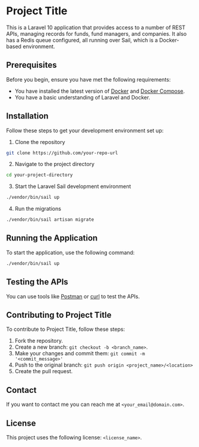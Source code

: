 # Project Title

This is a Laravel 10 application that provides access to a number of REST APIs, managing records for funds, fund managers, and companies. It also has a Redis queue configured, all running over Sail, which is a Docker-based environment.

## Prerequisites

Before you begin, ensure you have met the following requirements:

- You have installed the latest version of [Docker](https://www.docker.com/get-started) and [Docker Compose](https://docs.docker.com/compose/install/).
- You have a basic understanding of Laravel and Docker.

## Installation

Follow these steps to get your development environment set up:

1. Clone the repository
```bash
git clone https://github.com/your-repo-url
```
2. Navigate to the project directory
```bash
cd your-project-directory
```
3. Start the Laravel Sail development environment
```bash
./vendor/bin/sail up
```
4. Run the migrations
```bash
./vendor/bin/sail artisan migrate
```

## Running the Application

To start the application, use the following command:

```bash
./vendor/bin/sail up
```

## Testing the APIs

You can use tools like [Postman](https://www.postman.com/) or [curl](https://curl.se/) to test the APIs.

## Contributing to Project Title

To contribute to Project Title, follow these steps:

1. Fork the repository.
2. Create a new branch: `git checkout -b <branch_name>`.
3. Make your changes and commit them: `git commit -m '<commit_message>'`
4. Push to the original branch: `git push origin <project_name>/<location>`
5. Create the pull request.

## Contact

If you want to contact me you can reach me at `<your_email@domain.com>`.

## License

This project uses the following license: `<license_name>`.
